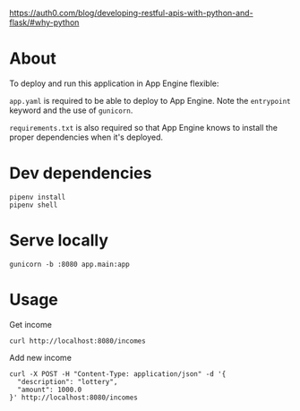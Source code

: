 https://auth0.com/blog/developing-restful-apis-with-python-and-flask/#why-python

# About

To deploy and run this application in App Engine flexible:

`app.yaml` is required to be able to deploy to App Engine. Note the `entrypoint` keyword and the use of `gunicorn`.

`requirements.txt` is also required so that App Engine knows to install the proper dependencies when it's deployed.


# Dev dependencies

```
pipenv install
pipenv shell
```

# Serve locally

```
gunicorn -b :8080 app.main:app
```

# Usage

Get income

```
curl http://localhost:8080/incomes
```

Add new income

```
curl -X POST -H "Content-Type: application/json" -d '{
  "description": "lottery",
  "amount": 1000.0
}' http://localhost:8080/incomes
```